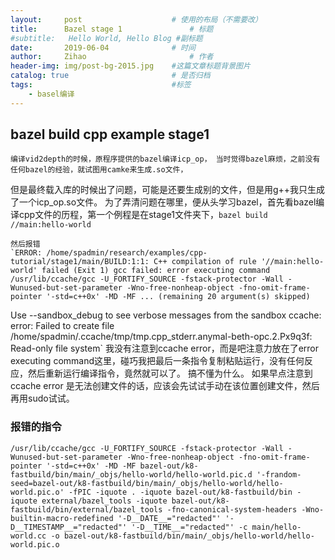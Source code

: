 ```yaml
---
layout:     post   				    # 使用的布局（不需要改）
title:      Bazel stage 1 				# 标题 
#subtitle:   Hello World, Hello Blog #副标题
date:       2019-06-04 				# 时间
author:     Zihao 						# 作者
header-img: img/post-bg-2015.jpg 	#这篇文章标题背景图片
catalog: true 						# 是否归档
tags:								#标签
    - basel编译
---
```


## bazel build cpp example stage1
    编译vid2depth的时候，原程序提供的bazel编译icp_op， 当时觉得bazel麻烦，之前没有任何bazel的经验，就试图用camke来生成.so文件，
但是最终载入库的时候出了问题，可能是还要生成别的文件，但是用g++我只生成了一个icp_op.so文件。
    为了弄清问题在哪里，便从头学习bazel，首先看bazel编译cpp文件的历程，第一个例程是在stage1文件夹下，`bazel build //main:hello-world`
    
    然后报错
    `ERROR: /home/spadmin/research/examples/cpp-tutorial/stage1/main/BUILD:1:1: C++ compilation of rule '//main:hello-world' failed (Exit 1) gcc failed: error executing command /usr/lib/ccache/gcc -U_FORTIFY_SOURCE -fstack-protector -Wall -Wunused-but-set-parameter -Wno-free-nonheap-object -fno-omit-frame-pointer '-std=c++0x' -MD -MF ... (remaining 20 argument(s) skipped)

Use --sandbox_debug to see verbose messages from the sandbox
ccache: error: Failed to create file /home/spadmin/.ccache/tmp/tmp.cpp_stderr.anymal-beth-opc.2.Px9q3f: Read-only file system`
我没有注意到ccache error，而是吧注意力放在了error executing command这里，碰巧我把最后一条指令复制粘贴运行，没有任何反应，然后重新运行编译指令，竟然就可以了。
搞不懂为什么。 
    如果早点注意到ccache error 是无法创建文件的话，应该会先试试手动在该位置创建文件，然后再用sudo试试。

### 报错的指令
`/usr/lib/ccache/gcc -U_FORTIFY_SOURCE -fstack-protector -Wall -Wunused-but-set-parameter -Wno-free-nonheap-object -fno-omit-frame-pointer '-std=c++0x' -MD -MF bazel-out/k8-fastbuild/bin/main/_objs/hello-world/hello-world.pic.d '-frandom-seed=bazel-out/k8-fastbuild/bin/main/_objs/hello-world/hello-world.pic.o' -fPIC -iquote . -iquote bazel-out/k8-fastbuild/bin -iquote external/bazel_tools -iquote bazel-out/k8-fastbuild/bin/external/bazel_tools -fno-canonical-system-headers -Wno-builtin-macro-redefined '-D__DATE__="redacted"' '-D__TIMESTAMP__="redacted"' '-D__TIME__="redacted"' -c main/hello-world.cc -o bazel-out/k8-fastbuild/bin/main/_objs/hello-world/hello-world.pic.o`
